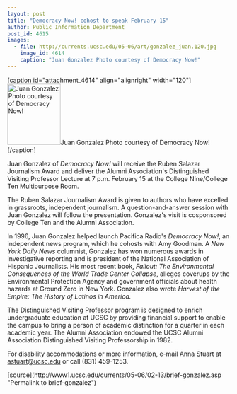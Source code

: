 ```yaml
---
layout: post
title: "Democracy Now! cohost to speak February 15"
author: Public Information Department
post_id: 4615
images:
  - file: http://currents.ucsc.edu/05-06/art/gonzalez_juan.120.jpg
    image_id: 4614
    caption: "Juan Gonzalez Photo courtesy of Democracy Now!"
---
```


[caption id="attachment_4614" align="alignright" width="120"]<a href="http://localhost/mysite/wp-content/uploads/2006/02/gonzalez_juan.120.jpg"><img class="size-full wp-image-4614" src="http://localhost/mysite/wp-content/uploads/2006/02/gonzalez_juan.120.jpg" alt="Juan Gonzalez Photo courtesy of Democracy Now!" width="120" height="138" /></a>Juan Gonzalez Photo courtesy of Democracy Now![/caption]
<a name="content" id="content"></a>
<p>
  Juan Gonzalez of <i>Democracy Now!</i> will receive the Ruben Salazar Journalism Award and deliver the Alumni Association's Distinguished Visiting Professor Lecture at 7 p.m. February 15 at the College Nine/College Ten Multipurpose Room.
</p>
<p>
  The Ruben Salazar Journalism Award is given to authors who have excelled in grassroots, independent journalism. A question-and-answer session with Juan Gonzalez will follow the presentation. Gonzalez's visit is cosponsored by College Ten and the Alumni Association.
</p>
<p>
  In 1996, Juan Gonzalez helped launch Pacifica Radio's <i>Democracy Now!</i>, an independent news program, which he cohosts with Amy Goodman. A <i>New York Daily News</i> columnist, Gonzalez has won numerous awards in investigative reporting and is president of the National Association of Hispanic Journalists. His most recent book, <i>Fallout: The Environmental Consequences of the World Trade Center Collapse</i>, alleges coverups by the Environmental Protection Agency and government officials about health hazards at Ground Zero in New York. Gonzalez also wrote <i>Harvest of the Empire: The History of Latinos in America.</i>
</p>
<p>
  The Distinguished Visiting Professor program is designed to enrich undergraduate education at UCSC by providing financial support to enable the campus to bring a person of academic distinction for a quarter in each academic year. The Alumni Association endowed the UCSC Alumni Association Distinguished Visiting Professorship in 1982.
</p>
<p>
  For disability accommodations or more information, e-mail Anna Stuart at <a href="mailto:astuart@ucsc.edu">astuart@ucsc.edu</a> or call (831) 459-1253.
</p>
[source](http://www1.ucsc.edu/currents/05-06/02-13/brief-gonzalez.asp "Permalink to brief-gonzalez")
